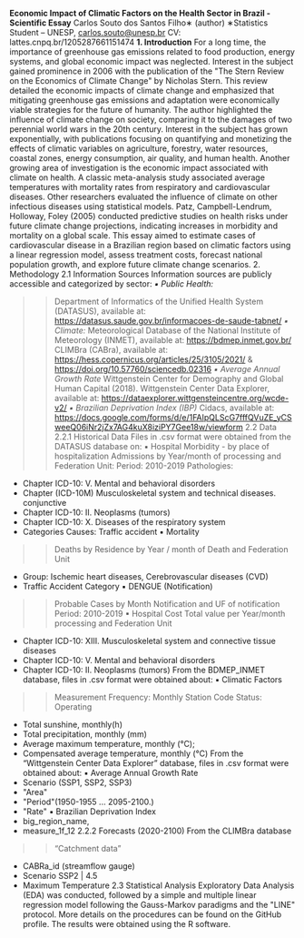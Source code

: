 
**Economic Impact of Climatic Factors on the Health Sector in Brazil - Scientific Essay**
Carlos Souto dos Santos Filho∗ (author)
∗Statistics Student – UNESP, carlos.souto@unesp.br CV: lattes.cnpq.br/1205287661151474 
**1. Introduction**
For a long time, the importance of greenhouse gas emissions related to food production, energy systems, and global economic impact was neglected. Interest in the subject gained prominence in 2006 with the publication of the "The Stern Review on the Economics of Climate Change" by Nicholas Stern. This review detailed the economic impacts of climate change and emphasized that mitigating greenhouse gas emissions and adaptation were economically viable strategies for the future of humanity. The author highlighted the influence of climate change on society, comparing it to the damages of two perennial world wars in the 20th century.
Interest in the subject has grown exponentially, with publications focusing on quantifying and monetizing the effects of climatic variables on agriculture, forestry, water resources, coastal zones, energy consumption, air quality, and human health.
Another growing area of investigation is the economic impact associated with climate on health. A classic meta-analysis study associated average temperatures with mortality rates from respiratory and cardiovascular diseases. Other researchers evaluated the influence of climate on other infectious diseases using statistical models. Patz, Campbell-Lendrum, Holloway, Foley (2005) conducted predictive studies on health risks under future climate change projections, indicating increases in morbidity and mortality on a global scale.
This essay aimed to estimate cases of cardiovascular disease in a Brazilian region based on climatic factors using a linear regression model, assess treatment costs, forecast national population growth, and explore future climate change scenarios.
2. Methodology
2.1 Information Sources
Information sources are publicly accessible and categorized by sector:
_▪ Public Health:_
>> Department of Informatics of the Unified Health System (DATASUS), available at: https://datasus.saude.gov.br/informacoes-de-saude-tabnet/
_▪ Climate:_
>> Meteorological Database of the National Institute of Meteorology (INMET), available at: https://bdmep.inmet.gov.br/
>> CLIMBra (CABra), available at: https://hess.copernicus.org/articles/25/3105/2021/ & https://doi.org/10.57760/sciencedb.02316
_▪ Average Annual Growth Rate_
>> Wittgenstein Center for Demography and Global Human Capital (2018). Wittgenstein Center Data Explorer, available at:
https://dataexplorer.wittgensteincentre.org/wcde-v2/
_▪ Brazilian Deprivation Index (IBP)_
>> Cidacs, available at:
https://docs.google.com/forms/d/e/1FAIpQLScG7fffQVuZE_yCSweeQ06iNr2jZx7AG4kuX8iziPY7Gee18w/viewform
2.2 Data
2.2.1 Historical Data
Files in .csv format were obtained from the DATASUS database on:
▪ Hospital Morbidity - by place of hospitalization
>> Admissions by Year/month of processing and Federation Unit:
>> Period: 2010-2019
>> Pathologies:
- Chapter ICD-10: V. Mental and behavioral disorders
- Chapter (ICD-10M) Musculoskeletal system and technical diseases. conjunctive
- Chapter ICD-10: II. Neoplasms (tumors)
- Chapter ICD-10: X. Diseases of the respiratory system
- Categories Causes: Traffic accident
▪ Mortality
>> Deaths by Residence by Year / month of Death and Federation Unit
- Group: Ischemic heart diseases, Cerebrovascular diseases (CVD)
- Traffic Accident Category
▪ DENGUE (Notification)
>> Probable Cases by Month Notification and UF of notification
>> Period: 2010-2019
▪ Hospital Cost
>> Total value per Year/month processing and Federation Unit
- Chapter ICD-10: XIII. Musculoskeletal system and connective tissue diseases
- Chapter ICD-10: V. Mental and behavioral disorders
- Chapter ICD-10: II. Neoplasms (tumors)
From the BDMEP_INMET database, files in .csv format were obtained about:
▪ Climatic Factors
>> Measurement Frequency: Monthly
>> Station Code
>> Status: Operating
- Total sunshine, monthly(h)
- Total precipitation, monthly (mm)
- Average maximum temperature, monthly (°C);
- Compensated average temperature, monthly (°C)
From the “Wittgenstein Center Data Explorer” database, files in .csv format were obtained about:
▪ Average Annual Growth Rate
- Scenario (SSP1, SSP2, SSP3)
- "Area"
- "Period"(1950-1955 ... 2095-2100.)
- "Rate"
▪ Brazilian Deprivation Index
- big_region_name,
- measure_1f_12
2.2.2 Forecasts (2020-2100)
From the CLIMBra database
>> “Catchment data”
- CABRa_id (streamflow gauge)
- Scenario SSP2 | 4.5
- Maximum Temperature
2.3 Statistical Analysis
Exploratory Data Analysis (EDA) was conducted, followed by a simple and multiple linear regression model following the Gauss-Markov paradigms and the "LINE" protocol. More details on the procedures can be found on the GitHub profile. The results were obtained using the R software.
